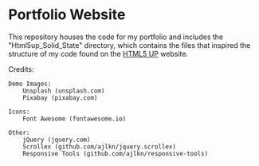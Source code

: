 # Portfolio Website

This repository houses the code for my portfolio and includes the "Html5up_Solid_State" directory, which contains the files that inspired the structure of my code found on the <a href="https://html5up.net/">HTML5 UP</a> website.


Credits:

	Demo Images:
		Unsplash (unsplash.com)
		Pixabay (pixabay.com)

	Icons:
		Font Awesome (fontawesome.io)

	Other:
		jQuery (jquery.com)
		Scrollex (github.com/ajlkn/jquery.scrollex)
		Responsive Tools (github.com/ajlkn/responsive-tools)